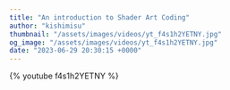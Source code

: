 ```yaml
---
title: "An introduction to Shader Art Coding"
author: "kishimisu"
thumbnail: "/assets/images/videos/yt_f4s1h2YETNY.jpg"
og_image: "/assets/images/videos/yt_f4s1h2YETNY.jpg"
date: "2023-06-29 20:30:15 +0000"
---
```


{% youtube f4s1h2YETNY %}